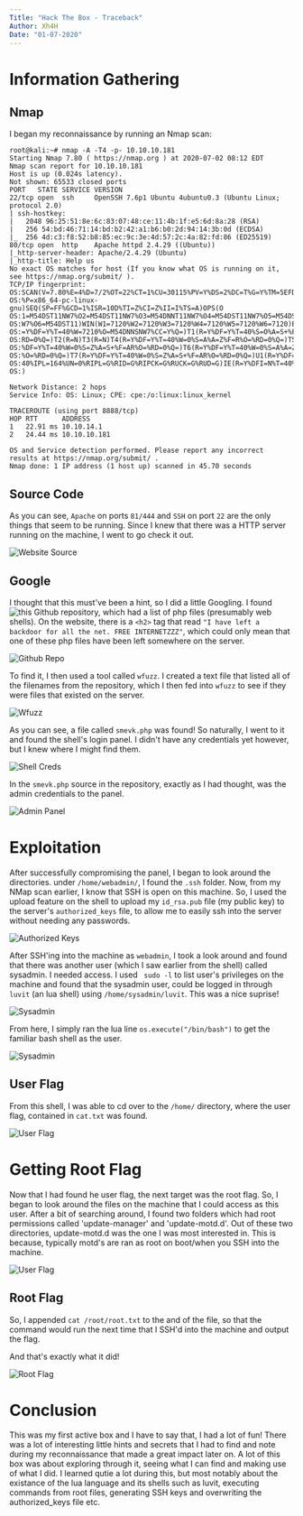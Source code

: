 ```yaml
---
Title: "Hack The Box - Traceback"
Author: Xh4H
Date: "01-07-2020"
---
```


# Information Gathering

## Nmap
I began my reconnaissance by running an Nmap scan:

```console
root@kali:~# nmap -A -T4 -p- 10.10.10.181
Starting Nmap 7.80 ( https://nmap.org ) at 2020-07-02 08:12 EDT
Nmap scan report for 10.10.10.181
Host is up (0.024s latency).
Not shown: 65533 closed ports
PORT   STATE SERVICE VERSION
22/tcp open  ssh     OpenSSH 7.6p1 Ubuntu 4ubuntu0.3 (Ubuntu Linux; protocol 2.0)
| ssh-hostkey: 
|   2048 96:25:51:8e:6c:83:07:48:ce:11:4b:1f:e5:6d:8a:28 (RSA)
|   256 54:bd:46:71:14:bd:b2:42:a1:b6:b0:2d:94:14:3b:0d (ECDSA)
|_  256 4d:c3:f8:52:b8:85:ec:9c:3e:4d:57:2c:4a:82:fd:86 (ED25519)
80/tcp open  http    Apache httpd 2.4.29 ((Ubuntu))
|_http-server-header: Apache/2.4.29 (Ubuntu)
|_http-title: Help us
No exact OS matches for host (If you know what OS is running on it, see https://nmap.org/submit/ ).
TCP/IP fingerprint:
OS:SCAN(V=7.80%E=4%D=7/2%OT=22%CT=1%CU=30115%PV=Y%DS=2%DC=T%G=Y%TM=5EFDCF49
OS:%P=x86_64-pc-linux-gnu)SEQ(SP=FF%GCD=1%ISR=10D%TI=Z%CI=Z%II=I%TS=A)OPS(O
OS:1=M54DST11NW7%O2=M54DST11NW7%O3=M54DNNT11NW7%O4=M54DST11NW7%O5=M54DST11N
OS:W7%O6=M54DST11)WIN(W1=7120%W2=7120%W3=7120%W4=7120%W5=7120%W6=7120)ECN(R
OS:=Y%DF=Y%T=40%W=7210%O=M54DNNSNW7%CC=Y%Q=)T1(R=Y%DF=Y%T=40%S=O%A=S+%F=AS%
OS:RD=0%Q=)T2(R=N)T3(R=N)T4(R=Y%DF=Y%T=40%W=0%S=A%A=Z%F=R%O=%RD=0%Q=)T5(R=Y
OS:%DF=Y%T=40%W=0%S=Z%A=S+%F=AR%O=%RD=0%Q=)T6(R=Y%DF=Y%T=40%W=0%S=A%A=Z%F=R
OS:%O=%RD=0%Q=)T7(R=Y%DF=Y%T=40%W=0%S=Z%A=S+%F=AR%O=%RD=0%Q=)U1(R=Y%DF=N%T=
OS:40%IPL=164%UN=0%RIPL=G%RID=G%RIPCK=G%RUCK=G%RUD=G)IE(R=Y%DFI=N%T=40%CD=S
OS:)

Network Distance: 2 hops
Service Info: OS: Linux; CPE: cpe:/o:linux:linux_kernel

TRACEROUTE (using port 8888/tcp)
HOP RTT      ADDRESS
1   22.91 ms 10.10.14.1
2   24.44 ms 10.10.10.181

OS and Service detection performed. Please report any incorrect results at https://nmap.org/submit/ .
Nmap done: 1 IP address (1 host up) scanned in 45.70 seconds
```


## Source Code

As you can see, `Apache` on ports `81/444` and `SSH` on port `22` are the only things that seem to be running.
Since I knew that there was a HTTP server running on the machine, I went to go check it out.

![Website Source](https://i.imgur.com/aA7YOYG.png)


## Google

I thought that this must've been a hint, so I did a little Googling. I found ![this](https://github.com/Xh4H/Web-Shells) Github repository, which had a list of php files (presumably web shells). On the website, there is a `<h2>` tag that read `"I have left a backdoor for all the net. FREE INTERNETZZZ"`, which could only mean that one of these php files have been left somewhere on the server.

![Github Repo](https://i.imgur.com/vnl5iw9.png)

To find it, I then used a tool called `wfuzz`. I created a text file that listed all of the filenames from the repository, which I then fed into `wfuzz` to see if they were files that existed on the server.

![Wfuzz](https://i.imgur.com/xpaFnXQ.png)

As you can see, a file called `smevk.php` was found! So naturally, I went to it and found the shell's login panel. I didn't have any credentials yet however, but I knew where I might find them.

![Shell Creds](https://i.imgur.com/K4XTEfb.png)

In the `smevk.php` source in the repository, exactly as I had thought, was the admin credentials to the panel.

![Admin Panel](https://i.imgur.com/oLTPy7v.png)


# Exploitation

After successfully compromising the panel, I began to look around the directories. under `/home/webadmin/`, I found the `.ssh` folder. Now, from my NMap scan earlier, I know that SSH is open on this machine. So, I used the upload feature on the shell to upload my `id_rsa.pub` file (my public key) to the server's `authorized_keys` file, to allow me to easily ssh into the server without needing any passwords.

![Authorized Keys](https://i.imgur.com/nQskYs4.png)

After SSH'ing into the machine as `webadmin`, I took a look around and found that there was another user (which I saw earlier from the shell) called sysadmin. I needed access. I used ` sudo -l` to list user's privileges on the machine and found that the sysadmin user, could be logged in through `luvit` (an lua shell) using `/home/sysadmin/luvit`. This was a nice suprise!

![Sysadmin](https://i.imgur.com/SWP3eS5.png)

From here, I simply ran the lua line `os.execute("/bin/bash")` to get the familiar bash shell as the user.

![Sysadmin](https://i.imgur.com/9UZLmNw.png)


## User Flag

From this shell, I was able to cd over to the `/home/` directory, where the user flag, contained in `cat.txt` was found.

![User Flag](https://i.imgur.com/GzEB2Ji.png)


# Getting Root Flag

Now that I had found he user flag, the next target was the root flag. So, I began to look around the files on the machine that I could access as this user.
After a bit of searching around, I found two folders which had root permissions called 'update-manager' and 'update-motd.d'. Out of these two directories, update-motd.d was the one I was most interested in. This is because, typically motd's are ran as root on boot/when you SSH into the machine. 

![User Flag](https://i.imgur.com/sLbTP5x.png)


## Root Flag
So, I appended `cat /root/root.txt` to the and of the file, so that the command would run the next time that I SSH'd into the machine and output the flag.

And that's exactly what it did!

![Root Flag](https://i.imgur.com/Ka631pN.png)


# Conclusion
This was my first active box and I have to say that, I had a lot of fun! There was a lot of interesting little hints and secrets that I had to find and note during my reconnaissance that made a great impact later on. A lot of this box was about exploring through it, seeing what I can find and making use of what I did. I learned qutie a lot during this, but most notably about the existance of the lua language and its shells such as luvit, executing commands from root files, generating SSH keys and overwriting the authorized_keys file etc.

